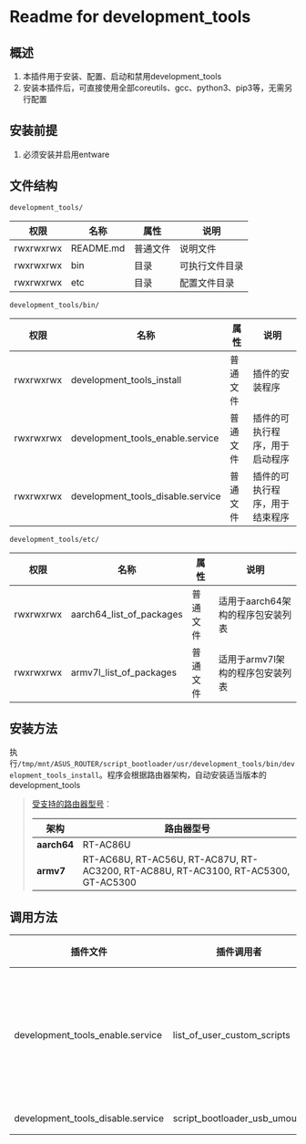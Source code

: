 # Readme for development_tools

## 概述

1. 本插件用于安装、配置、启动和禁用development_tools
2. 安装本插件后，可直接使用全部coreutils、gcc、python3、pip3等，无需另行配置

## 安装前提

1. 必须安装并启用entware

## 文件结构

`development_tools/`

| 权限      | 名称      | 属性     | 说明           |
| --------- | --------- | -------- | -------------- |
| rwxrwxrwx | README.md | 普通文件 | 说明文件       |
| rwxrwxrwx | bin       | 目录     | 可执行文件目录 |
| rwxrwxrwx | etc       | 目录     | 配置文件目录   |

`development_tools/bin/`

| 权限      | 名称                              | 属性     | 说明                                       |
| --------- | --------------------------------- | -------- | ------------------------------------------ |
| rwxrwxrwx | development_tools_install         | 普通文件 | 插件的安装程序                                   |
| rwxrwxrwx | development_tools_enable.service  | 普通文件 | 插件的可执行程序，用于启动程序 |
| rwxrwxrwx | development_tools_disable.service | 普通文件 | 插件的可执行程序，用于结束程序 |

`development_tools/etc/`

| 权限      | 名称                     | 属性     | 说明                              |
| --------- | ------------------------ | -------- | --------------------------------- |
| rwxrwxrwx | aarch64_list_of_packages | 普通文件 | 适用于aarch64架构的程序包安装列表 |
| rwxrwxrwx | armv7l_list_of_packages  | 普通文件 | 适用于armv7l架构的程序包安装列表  |

## 安装方法

执行`/tmp/mnt/ASUS_ROUTER/script_bootloader/usr/development_tools/bin/development_tools_install`。程序会根据路由器架构，自动安装适当版本的development_tools

   > [受支持的路由器型号](https://github.com/Entware/Entware/wiki/Install-on-Asus-stock-firmware)：
   >
   > | 架构        | 路由器型号                                                   |
   > | ----------- | ------------------------------------------------------------ |
   > | **aarch64** | RT-AC86U                                                     |
   > | **armv7**   | RT-AC68U, RT-AC56U, RT-AC87U, RT-AC3200, RT-AC88U, RT-AC3100, RT-AC5300, GT-AC5300 |

## 调用方法

| 插件文件                          | 插件调用者                   | 调用位置  |
| --------------------------------- | ---------------------------- | --------- |
| development_tools_enable.service  | list_of_user_custom_scripts  | 37-49行间（安装后需手动配置开机加载） |
| development_tools_disable.service | script_bootloader_usb_umount | 自动调用 |
